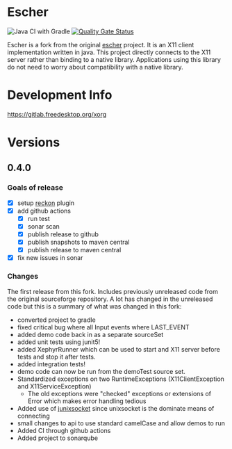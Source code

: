 # Escher

![Java CI with Gradle](https://github.com/moaxcp/escher/workflows/Java%20CI%20with%20Gradle/badge.svg?branch=master)
[![Quality Gate Status](https://sonarcloud.io/api/project_badges/measure?project=com.github.moaxcp%3Aescher&metric=alert_status)](https://sonarcloud.io/dashboard?id=com.github.moaxcp%3Aescher)

Escher is a fork from the original [escher](https://sourceforge.net/projects/escher/) project. It is an
X11 client implementation written in java. This project directly connects to the X11 server rather than binding to a 
native library. Applications using this library do not need to worry about compatibility with a native library.

# Development Info

https://gitlab.freedesktop.org/xorg



# Versions

## 0.4.0

### Goals of release

- [x] setup [reckon](https://github.com/ajoberstar/reckon) plugin
- [x] add github actions
  - [x] run test
  - [x] sonar scan
  - [x] publish release to github
  - [x] publish snapshots to maven central
  - [x] publish release to maven central
- [x] fix new issues in sonar

### Changes

The first release from this fork. Includes previously unreleased code from the original sourceforge repository. A lot
has changed in the unreleased code but this is a summary of what was changed in this fork:

* converted project to gradle
* fixed critical bug where all Input events where LAST_EVENT
* added demo code back in as a separate sourceSet
* added unit tests using junit5!
* added XephyrRunner which can be used to start and X11 server before tests and stop it after tests.
* added integration tests!
* demo code can now be run from the demoTest source set.
* Standardized exceptions on two RuntimeExceptions (X11ClientException and X11ServiceException)
  * The old exceptions were "checked" exceptions or extensions of Error which makes error handling tedious
* Added use of [junixsocket](https://github.com/kohlschutter/junixsocket) since unixsocket is the dominate means of 
connecting
* small changes to api to use standard camelCase and allow demos to run
* Added CI through github actions
* Added project to sonarqube